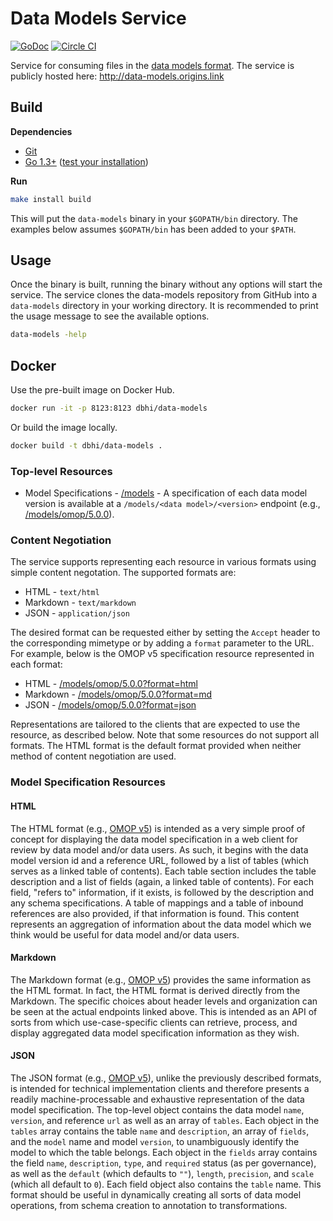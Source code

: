 # Data Models Service

[![GoDoc](https://godoc.org/github.com/chop-dbhi/data-models-service?status.svg)](https://godoc.org/github.com/chop-dbhi/data-models-service) [![Circle CI](https://circleci.com/gh/chop-dbhi/data-models-service.svg?style=svg)](https://circleci.com/gh/chop-dbhi/data-models-service)

Service for consuming files in the [data models format](https://github.com/chop-dbhi/data-models). The service is publicly hosted here: http://data-models.origins.link

## Build

**Dependencies**

- [Git](https://git-scm.com)
- [Go 1.3+](http://golang.org) ([test your installation](http://golang.org/doc/install#testing))

**Run**

```bash
make install build
```

This will put the `data-models` binary in your `$GOPATH/bin` directory. The examples below assumes `$GOPATH/bin` has been added to your `$PATH`.

## Usage

Once the binary is built, running the binary without any options will start the service. The service clones the data-models repository from GitHub into a `data-models` directory in your working directory. It is recommended to print the usage message to see the available options.

```bash
data-models -help
```

## Docker

Use the pre-built image on Docker Hub.

```bash
docker run -it -p 8123:8123 dbhi/data-models
```

Or build the image locally.

```bash
docker build -t dbhi/data-models .
```

### Top-level Resources

- Model Specifications - [/models](http://data-models.origins.link/models) - A specification of each data model version is available at a `/models/<data model>/<version>` endpoint (e.g., [/models/omop/5.0.0](http://data-models.origins.link/models/omop/5.0.0)). 

### Content Negotiation

The service supports representing each resource in various formats using simple content negotation. The supported formats are:

- HTML - `text/html`
- Markdown - `text/markdown`
- JSON - `application/json`

The desired format can be requested either by setting the `Accept` header to the corresponding mimetype or by adding a `format` parameter to the URL. For example, below is the OMOP v5 specification resource represented in each format:

- HTML - [/models/omop/5.0.0?format=html](http://data-models.origins.link/models/omop/5.0.0?format=html)
- Markdown - [/models/omop/5.0.0?format=md](http://data-models.origins.link/models/omop/5.0.0?format=md)
- JSON - [/models/omop/5.0.0?format=json](http://data-models.origins.link/models/omop/5.0.0?format=json)

Representations are tailored to the clients that are expected to use the resource, as described below. Note that some resources do not support all formats. The HTML format is the default format provided when neither method of content negotiation are used.

### Model Specification Resources

#### HTML

The HTML format (e.g., [OMOP v5](http://data-models.origins.link/models/omop/5.0.0?format=html)) is intended as a very simple proof of concept for displaying the data model specification in a web client for review by data model and/or data users. As such, it begins with the data model version id and a reference URL, followed by a list of tables (which serves as a linked table of contents). Each table section includes the table description and a list of fields (again, a linked table of contents). For each field, "refers to" information, if it exists, is followed by the description and any schema specifications. A table of mappings and a table of inbound references are also provided, if that information is found. This content represents an aggregation of information about the data model which we think would be useful for data model and/or data users.

#### Markdown

The Markdown format (e.g., [OMOP v5](http://data-models.origins.link/models/omop/5.0.0?format=md)) provides the same information as the HTML format. In fact, the HTML format is derived directly from the Markdown. The specific choices about header levels and organization can be seen at the actual endpoints linked above. This is intended as an API of sorts from which use-case-specific clients can retrieve, process, and display aggregated data model specification information as they wish.

#### JSON

The JSON format (e.g., [OMOP v5](http://data-models.origins.link/models/omop/5.0.0?format=json)), unlike the previously described formats, is intended for technical implementation clients and therefore presents a readily machine-processable and exhaustive representation of the data model specification. The top-level object contains the data model `name`, `version`, and reference `url` as well as an array of `tables`. Each object in the `tables` array contains the table `name` and `description`, an array of `fields`, and the `model` name and model `version`, to unambiguously identify the model to which the table belongs. Each object in the `fields` array contains the field `name`, `description`, `type`, and `required` status (as per governance), as well as the `default` (which defaults to `""`), `length`, `precision`, and `scale` (which all default to `0`). Each field object also contains the `table` name. This format should be useful in dynamically creating all sorts of data model operations, from schema creation to annotation to transformations.
